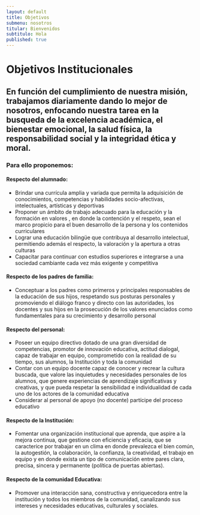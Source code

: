 ```yaml
---
layout: default
title: Objetivos
submenu: nosotros
titular: Bienvenidos
subtitulo: Hola
published: true
---
```


# Objetivos Institucionales

## En función del cumplimiento de nuestra misión, trabajamos diariamente dando lo mejor de nosotros, enfocando nuestra tarea en la busqueda de la excelencia académica, el bienestar emocional, la salud física, la responsabilidad social y la integridad ética y moral. 

### Para ello proponemos:

#### Respecto del alumnado:
- Brindar una currícula amplia y variada que permita la adquisición de conocimientos, competencias y habilidades socio-afectivas, intelectuales, artísticas y deportivas 
- Proponer  un ámbito de trabajo adecuado para la educación y  la formación en valores , en donde la contención y el respeto, sean el marco propicio para el buen desarrollo de la persona y los contenidos curriculares
- Lograr una educación bilingüe que contribuya al desarrollo intelectual, permitiendo además el respecto, la valoración y la apertura a otras culturas
- Capacitar  para continuar con estudios superiores e integrarse a una sociedad cambiante cada vez más exigente y competitiva

#### Respecto de los padres de familia:
- Conceptuar a los padres como primeros y principales responsables de la  educación de sus hijos, respetando sus posturas personales y promoviendo el diálogo franco y directo con  las autoridades, los docentes y sus hijos en la prosecución de los valores enunciados como fundamentales para su crecimiento y desarrollo personal 

#### Respecto del personal:
- Poseer  un equipo directivo dotado de una gran diversidad de competencias, promotor de innovación educativa, actitud dialogal, capaz de trabajar en equipo, comprometido con la realidad de su tiempo, sus alumnos, la Institución y toda la comunidad
- Contar con un equipo docente capaz de conocer y recrear la cultura buscada, que valore las inquietudes y necesidades personales de los alumnos, que genere experiencias de aprendizaje significativas y creativas, y que pueda respetar la sensibilidad e individualidad de cada uno de los actores de la comunidad educativa 
- Considerar al personal de apoyo (no docente) partícipe del proceso educativo 

#### Respecto de la Institución:
- Fomentar una organización institucional que aprenda, que aspire a la mejora continua, que gestione con eficiencia y eficacia, que se caracterice por trabajar en un clima en donde prevalezca el bien común, la autogestión, la colaboración,  la confianza, la creatividad, el trabajo en equipo y en donde  exista un tipo de comunicación entre pares clara, precisa, sincera y permanente (política de puertas abiertas). 

#### Respecto de la comunidad Educativa:
- Promover una interacción sana, constructiva y enriquecedora entre la institución y todos los miembros de la comunidad, canalizando sus intereses y necesidades educativas, culturales y sociales.